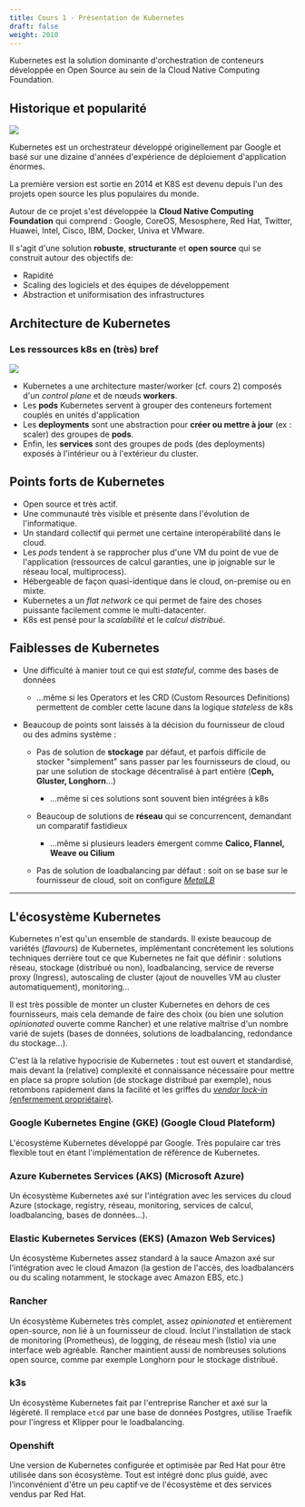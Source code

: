 ```yaml
---
title: Cours 1 - Présentation de Kubernetes
draft: false
weight: 2010
---
```


Kubernetes est la solution dominante d'orchestration de conteneurs développée en Open Source au sein de la Cloud Native Computing Foundation.

## Historique et popularité

![](../../images/kubernetes/k8s_logo.png)

Kubernetes est un orchestrateur développé originellement par Google et basé sur une dizaine d'années d'expérience de déploiement d'application énormes.

La première version est sortie en 2014 et K8S est devenu depuis l'un des projets open source les plus populaires du monde.

Autour de ce projet s'est développée la **Cloud Native Computing Foundation** qui comprend : Google, CoreOS, Mesosphere, Red Hat, Twitter, Huawei, Intel, Cisco, IBM, Docker, Univa et VMware.

Il s'agit d'une solution **robuste**, **structurante** et **open source** qui se construit autour des objectifs de:

- Rapidité
- Scaling des logiciels et des équipes de développement
- Abstraction et uniformisation des infrastructures

## Architecture de Kubernetes

### Les ressources k8s en (très) bref

![](../../images/docker/kubernetes.png?width=600px)

- Kubernetes a une architecture master/worker (cf. cours 2) composés d'un _control plane_ et de nœuds **workers**.
- Les **pods** Kubernetes servent à grouper des conteneurs fortement couplés en unités d'application <!-- (microservices ou non) -->
- Les **deployments** sont une abstraction pour **créer ou mettre à jour** (ex : scaler) des groupes de **pods**.
- Enfin, les **services** sont des groupes de pods (des deployments) exposés à l'intérieur ou à l'extérieur du cluster.

<!-- A mettre dans conclusion ? -->
## Points forts de Kubernetes

- Open source et très actif.
- Une communauté très visible et présente dans l'évolution de l'informatique.
- Un standard collectif qui permet une certaine interopérabilité dans le cloud.
- Les _pods_ tendent à se rapprocher plus d'une VM du point de vue de l'application (ressources de calcul garanties, une ip joignable sur le réseau local, multiprocess).
- Hébergeable de façon quasi-identique dans le cloud, on-premise ou en mixte.
- Kubernetes a un _flat network_ ce qui permet de faire des choses puissante facilement comme le multi-datacenter.
- K8s est pensé pour la _scalabilité_ et le _calcul distribué_.


## Faiblesses de Kubernetes

<!-- - TODO: lister + liens -->

- Une difficulté à manier tout ce qui est *stateful*, comme des bases de données
  - …même si les Operators et les CRD (Custom Resources Definitions) permettent de combler cette lacune dans la logique *stateless* de k8s


- Beaucoup de points sont laissés à la décision du fournisseur de cloud ou des admins système :

  - Pas de solution de **stockage** par défaut, et parfois difficile de stocker "simplement" sans passer par les fournisseurs de cloud, ou par une solution de stockage décentralisé à part entière (**Ceph, Gluster, Longhorn**...)
    - …même si ces solutions sont souvent bien intégrées à k8s

  - Beaucoup de solutions de **réseau** qui se concurrencent, demandant un comparatif fastidieux
    - …même si plusieurs leaders émergent comme **Calico, Flannel, Weave ou Cilium**

  - Pas de solution de loadbalancing par défaut : soit on se base sur le fournisseur de cloud, soit on configure [*MetalLB*](https://metallb.universe.tf/)

  <!-- - Pas de solution de **reverse proxy (ingress)** standard
    - …même si l'ingress **Nginx** est très utilisé et plus ou moins officiel et que **Traefik** est optimisé pour k8s -->

<!-- ### Comparer Docker Swarm et Kubernetes

- Docker Swarm est la solution d'orchestration et de clustering intégrée avec la CLI et le workflow docker.
- Swarm est plus facile mais moins puissant pour l'automatisation que Kubernetes
- Swarm groupe les containers entre eux par **stack** mais c'est un groupement assez lâche.
- Kubernetes au contraire créé des **pods**, avec une meilleure cohésion qui sont toujours déployés ensembles puis les scale avec des **deployments** et **services**.
  - => Kubernetes à une meilleure fault tolerance que Swarm
  - point vocabulaire : un service Swarm est un seul conteneur répliqué, un service Kubernetes est un pod (groupes de conteneurs) exposé à l'extérieur.
- Kubernetes a plus d'outils intégrés. Il s'agit plus d'un écosystème qui couvre un large panel de cas d'usage.
- Dans un contexte on premise, Swarm est beaucoup plus simple à mettre en œuvre et à maintenir qu'une stack Kubernetes. -->

---

## L'écosystème Kubernetes

Kubernetes n'est qu'un ensemble de standards. Il existe beaucoup de variétés (_flavours_) de Kubernetes, implémentant concrètement les solutions techniques derrière tout ce que Kubernetes ne fait que définir : solutions réseau, stockage (distribué ou non), loadbalancing, service de reverse proxy (Ingress), autoscaling de cluster (ajout de nouvelles VM au cluster automatiquement), monitoring…

Il est très possible de monter un cluster Kubernetes en dehors de ces fournisseurs, mais cela demande de faire des choix (ou bien une solution _opinionated_ ouverte comme Rancher) et une relative maîtrise d'un nombre varié de sujets (bases de données, solutions de loadbalancing, redondance du stockage…).

C'est là la relative hypocrisie de Kubernetes : tout est ouvert et standardisé, mais devant la (relative) complexité et connaissance nécessaire pour mettre en place sa propre solution (de stockage distribué par exemple), nous retombons rapidement dans la facilité et les griffes du [*vendor lock-in* (enfermement propriétaire)](https://fr.wikipedia.org/wiki/Enfermement_propri%C3%A9taire).

### Google Kubernetes Engine (GKE) (Google Cloud Plateform)

L'écosystème Kubernetes développé par Google. Très populaire car très flexible tout en étant l'implémentation de référence de Kubernetes.


<!-- TODO: donner les noms -->

### Azure Kubernetes Services (AKS) (Microsoft Azure)

Un écosystème Kubernetes axé sur l'intégration avec les services du cloud Azure (stockage, registry, réseau, monitoring, services de calcul, loadbalancing, bases de données…).

<!-- TODO: donner les noms -->

### Elastic Kubernetes Services (EKS) (Amazon Web Services)

Un écosystème Kubernetes assez standard à la sauce Amazon axé sur l'intégration avec le cloud Amazon (la gestion de l'accès, des loadbalancers ou du scaling notamment, le stockage avec Amazon EBS, etc.)

### Rancher

Un écosystème Kubernetes très complet, assez _opinionated_ et entièrement open-source, non lié à un fournisseur de cloud. Inclut l'installation de stack de monitoring (Prometheus), de logging, de réseau mesh (Istio) via une interface web agréable. Rancher maintient aussi de nombreuses solutions open source, comme par exemple Longhorn pour le stockage distribué.

### k3s

Un écosystème Kubernetes fait par l'entreprise Rancher et axé sur la légèreté. Il remplace `etcd` par une base de données Postgres, utilise Traefik pour l'ingress et Klipper pour le loadbalancing.

### Openshift

Une version de Kubernetes configurée et optimisée par Red Hat pour être utilisée dans son écosystème. Tout est intégré donc plus guidé, avec l'inconvénient d'être un peu captif·ve de l'écosystème et des services vendus par Red Hat.

<!-- ### Apache Mesos

Mesos est une solution plus générale que Kubernetes pour exécuter des applications distribuées. En combinant **Mesos** avec son "application Framework" **Marathon** on obtient une solution équivalente sur de nombreux points à Kubernetes.

Elle est cependant moins standard :
    - Moins de ressources disponibles pour apprendre, intégrer avec d'autre solution etc.
    - Peu vendu en tant que service par les principaux cloud provider.
    - Plus chère à mettre en oeuvre.

Comparaison d'architecture : [Mesos VS kubernetes](https://www.baeldung.com/mesos-kubernetes-comparison) -->
